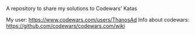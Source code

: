 A repository to share my solutions to Codewars' Katas

My user: https://www.codewars.com/users/ThanosAd
Info about codewars: https://github.com/codewars/codewars.com/wiki 
